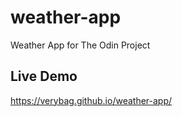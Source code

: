 # weather-app

Weather App for The Odin Project

## Live Demo

https://verybag.github.io/weather-app/
